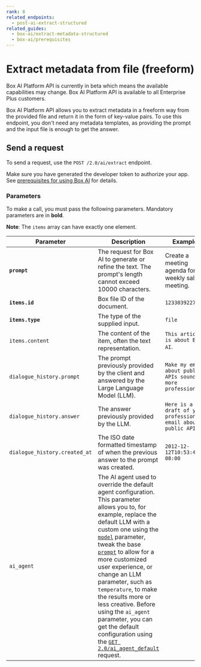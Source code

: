```yaml
---
rank: 8
related_endpoints:
  - post-ai-extract-structured
related_guides:
  - box-ai/extract-metadata-structured
  - box-ai/prerequisites
---
```


# Extract metadata from file (freeform)

<Message type="notice">
Box AI Platform API is currently in beta which means the
available capabilities may change.
Box AI Platform API is available to all Enterprise Plus customers.

</Message>

Box AI Platform API allows you to extract metadata in a freeform way
from the provided file and return it in the form of key-value pairs.
To use this endpoint, you don't need any metadata templates,
as providing the prompt and the input file is enough to get the answer.

## Send a request

To send a request, use the
`POST /2.0/ai/extract` endpoint.

Make sure you have generated the developer token
to authorize your app. See [prerequisites for using Box AI][prereq]
for details.

<Samples id='post_ai_extract' />

### Parameters

To make a call, you must pass the following parameters. Mandatory parameters are in **bold**.

**Note**: The `items` array can have exactly one element.

| Parameter| Description| Example|
|--------|--------|-------|
|**`prompt`**| The request for Box AI to generate or refine the text. The prompt's length cannot exceed 10000 characters.|Create a meeting agenda for a weekly sales meeting.|
|**`items.id`**|Box file ID of the document. |`1233039227512`|
|**`items.type`**|The type of the supplied input. | `file`|
| `items.content` | The content of the item, often the text representation.  |    `This article is about Box AI`.    |
| `dialogue_history.prompt` | The prompt previously provided by the client and answered by the Large Language Model (LLM).  | `Make my email about public APIs sound more professional` |
| `dialogue_history.answer` | The answer previously provided by the LLM. |   `Here is a draft of your professional email about public APIs.` |
| `dialogue_history.created_at` | The ISO date formatted timestamp of when the previous answer to the prompt was created.   | `2012-12-12T10:53:43-08:00` |
|`ai_agent` | The AI agent used to override the default agent configuration. This parameter allows you to, for example, replace the default LLM with a custom one using the [`model`][model-param] parameter, tweak the base [`prompt`][prompt-param] to allow for a more customized user experience, or change an LLM parameter, such as `temperature`, to make the results more or less creative. Before using the `ai_agent` parameter, you can get the default configuration using the [`GET 2.0/ai_agent_default`][agent] request.| | 

[prereq]: g://box-ai/prerequisites
[agent]: e://get_ai_agent_default
[model-param]: r://ai_agent_text_gen#param_basic_gen_model
[prompt-param]: r://ai_agent_text_gen#param_basic_gen_prompt_template